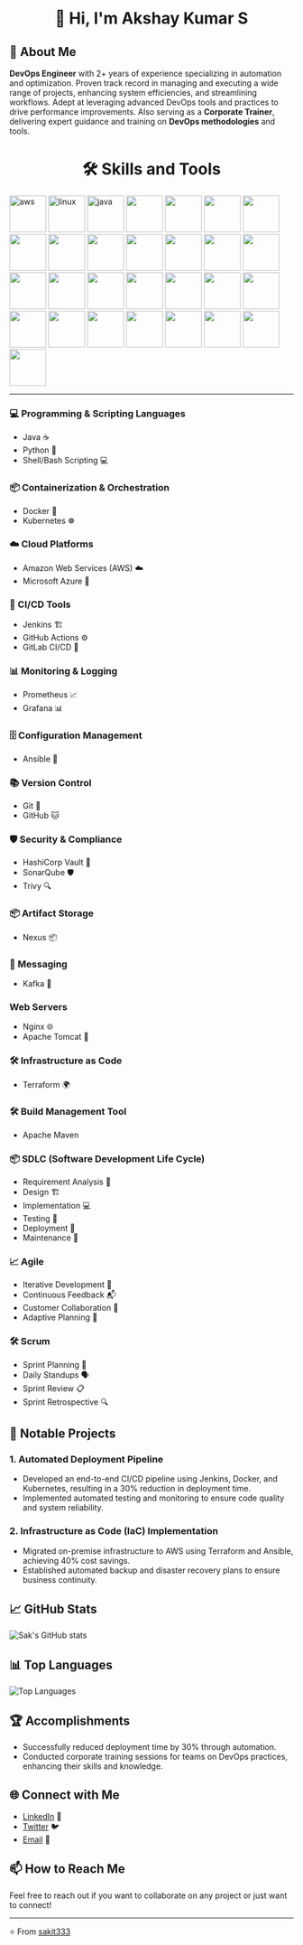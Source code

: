 <h1 align="center">👋 Hi, I'm Akshay Kumar S </h1>

## 🌟 About Me 
<p>
  <strong>DevOps Engineer</strong> with 2+ years of experience specializing in automation and optimization. Proven track record in managing and executing a wide range of projects, enhancing system efficiencies, and streamlining workflows. Adept at leveraging advanced DevOps tools and practices to drive performance improvements. Also serving as a <strong>Corporate Trainer</strong>, delivering expert guidance and training on <strong>DevOps methodologies</strong> and tools.
</p>
<h1 align="center">🛠️ Skills and Tools</h1>
<p>
  <img src="https://uxwing.com/wp-content/themes/uxwing/download/brands-and-social-media/aws-icon.png" alt="aws" width="65" style="display: inline-block;"/>
  <img src="https://static-00.iconduck.com/assets.00/linux-icon-1719x2048-gi8asnz4.png" alt="linux" width="65" style="display: inline-block;"/>
  <img src="https://static-00.iconduck.com/assets.00/java-icon-1511x2048-6ikx8301.png" alt="java" width="65" style="display: inline-block;"/>
  <img src="https://cdn3.iconfinder.com/data/icons/logos-and-brands-adobe/512/267_Python-512.png" width="65" style="display: inline-block;"/>
  <img src="https://static-00.iconduck.com/assets.00/flask-icon-1594x2048-84mjydzf.png" width="65" style="display: inline-block;"/>
  <img src="https://cdn.icon-icons.com/icons2/2415/PNG/512/docker_original_logo_icon_146556.png" width="65" style="display: inline-block;"/>
  <img src="https://static-00.iconduck.com/assets.00/kubernetes-icon-2048x1995-r1q3f8n7.png" width="65" style="display: inline-block;"/>
  <img src="https://upload.wikimedia.org/wikipedia/commons/thumb/e/e9/Jenkins_logo.svg/1200px-Jenkins_logo.svg.png" width="65" style="display: inline-block;"/>
  <img src="https://encrypted-tbn0.gstatic.com/images?q=tbn:ANd9GcRb8iiGIMaw9J6UVatENir9XF4tybDnbWiAVQ&s" width="65" style="display: inline-block;"/>
  <img src="https://static-00.iconduck.com/assets.00/ansible-icon-2048x2048-mc4z634w.png" width="65" style="display: inline-block;"/>
  <img src="https://static-00.iconduck.com/assets.00/terraform-icon-1803x2048-hodrzd3t.png" width="65" style="display: inline-block;"/>
  <img src="https://cdn-icons-png.flaticon.com/512/4299/4299956.png" width="65" style="display: inline-block;"/>
  <img src="https://cdn4.iconfinder.com/data/icons/filetype-pack-for-the-minimalist/100/SH-Bash_Shell_Script-file-program-512.png" width="65" style="display: inline-block;"/>
  <img src="https://upload.wikimedia.org/wikipedia/commons/thumb/f/fa/Microsoft_Azure.svg/2048px-Microsoft_Azure.svg.png" width="65" style="display: inline-block;"/>
  <img src="https://cdn-icons-png.flaticon.com/512/25/25231.png" width="65" style="display: inline-block;"/>
  <img src="https://encrypted-tbn0.gstatic.com/images?q=tbn:ANd9GcSwod0EgYh6ixNJuzJAZt413WNM0SX8RrUJsg&s" width="65" style="display: inline-block;"/>
  <img src="https://static-00.iconduck.com/assets.00/prometheus-icon-511x512-1vmxbcxr.png" width="65" style="display: inline-block;"/>
  <img src="https://www.svgrepo.com/show/354365/sonarqube.svg" width="65" style="display: inline-block;"/>
  <img src="https://e7.pngegg.com/pngimages/630/547/png-clipart-kafka-vertical-logo-tech-companies-thumbnail.png" width="65" style="display: inline-block;"/>
  <img src="https://static-00.iconduck.com/assets.00/file-type-nginx-icon-1793x2048-yt5u3fm7.png" width="65" style="display: inline-block;"/>
  <img src="https://upload.wikimedia.org/wikipedia/commons/thumb/f/fe/Apache_Tomcat_logo.svg/2560px-Apache_Tomcat_logo.svg.png" width="65" style="display: inline-block;"/>
  <img src="https://cdn.prod.website-files.com/5f10ed4c0ebf7221fb5661a5/5f2af61146c55b6e172fa5b3_NexusRepo_Icon.png" width="65" style="display: inline-block;"/>
  <img src="https://static.vecteezy.com/system/resources/previews/013/313/458/non_2x/html-icon-3d-rendering-illustration-vector.jpg" width="65" style="display: inline-block;"/>
  <img src="https://cdn-icons-png.flaticon.com/512/136/136443.png" width="65" style="display: inline-block;"/>
  <img src="https://miro.medium.com/v2/resize:fit:266/1*4kAaqUfUWKZVP1qtspKJjg.png" width="65" style="display: inline-block;"/>
  <img src="https://cdn.worldvectorlogo.com/logos/fastapi.svg" width="65" style="display: inline-block;"/>
  <img src="https://encrypted-tbn0.gstatic.com/images?q=tbn:ANd9GcSrPmNWAtnroI424NFmJBwNtUs6YIL_eVXHjA&s" width="65" style="display: inline-block;"/>
  <img src="https://www.svgrepo.com/show/303251/mysql-logo.svg" width="65" style="display: inline-block;"/>
  <img src="https://encrypted-tbn0.gstatic.com/images?q=tbn:ANd9GcTmJoxiAXVIxedd5WnxL3yepJpACK2lmCSl9w&s" width="65" style="display: inline-block;"/>
</p>

---
### 💻 Programming & Scripting Languages
- Java ☕
- Python 🐍
- Shell/Bash Scripting 💻

### 📦 Containerization & Orchestration
- Docker 🐳
- Kubernetes ☸️

### ☁️ Cloud Platforms
- Amazon Web Services (AWS) ☁️
- Microsoft Azure 🔵

### 🔄 CI/CD Tools
- Jenkins 🏗️
- GitHub Actions ⚙️
- GitLab CI/CD 🚀

### 📊 Monitoring & Logging
- Prometheus 📈
- Grafana 📊

### 🗄️ Configuration Management
- Ansible 📜

### 📚 Version Control
- Git 🐙
- GitHub 🐱

### 🛡️ Security & Compliance
- HashiCorp Vault 🔐
- SonarQube 🛡️
- Trivy 🔍

### 📦 Artifact Storage
- Nexus 📦

### 📡 Messaging
- Kafka 📨

### Web Servers
- Nginx 🌐
- Apache Tomcat 📡

### 🛠️ Infrastructure as Code
- Terraform 🌍

### 🛠️ Build Management Tool
- Apache Maven

### 📦 SDLC (Software Development Life Cycle)
- Requirement Analysis 📝
- Design 🏗️
- Implementation 💻
- Testing 🧪
- Deployment 🚀
- Maintenance 🔧

### 📈 Agile
- Iterative Development 🔄
- Continuous Feedback 📬
- Customer Collaboration 🤝
- Adaptive Planning 📅

### 🛠️ Scrum
- Sprint Planning 📅
- Daily Standups 🗣️
- Sprint Review 📋
- Sprint Retrospective 🔍

<!-- ## 🎓 Certifications
- AWS Certified Solutions Architect – Associate 🏅
- Certified Kubernetes Administrator (CKA) 🏅
- Docker Certified Associate 🏅 -->

## 🚀 Notable Projects
### 1. **Automated Deployment Pipeline**
- Developed an end-to-end CI/CD pipeline using Jenkins, Docker, and Kubernetes, resulting in a 30% reduction in deployment time.
- Implemented automated testing and monitoring to ensure code quality and system reliability.

### 2. **Infrastructure as Code (IaC) Implementation**
- Migrated on-premise infrastructure to AWS using Terraform and Ansible, achieving 40% cost savings.
- Established automated backup and disaster recovery plans to ensure business continuity.

<!-- ### 3. **Centralized Logging and Monitoring System**
- Set up an ELK stack to centralize logs from multiple microservices, enhancing troubleshooting and performance monitoring.
- Integrated Grafana with Prometheus for real-time system monitoring and alerting. -->

## 📈 GitHub Stats
![Sak's GitHub stats](https://github-readme-stats.vercel.app/api?username=sakit333&show_icons=true&theme=radical)

## 📊 Top Languages
![Top Languages](https://github-readme-stats.vercel.app/api/top-langs/?username=sakit333&layout=compact&theme=radical)

## 🏆 Accomplishments
- Successfully reduced deployment time by 30% through automation.
- Conducted corporate training sessions for teams on DevOps practices, enhancing their skills and knowledge.

<!-- ## 💬 Testimonials
> "Sakit333 is a highly skilled DevOps Engineer who consistently delivers top-notch solutions. Their ability to streamline complex processes is truly impressive." - Jane Doe, CTO at TechCorp

> "Working with Sakit333 has been a pleasure. Their expertise in CI/CD and cloud infrastructure has significantly improved our development workflow." - John Smith, Lead Developer at DevSolutions
-->

## 🌐 Connect with Me
- [LinkedIn](https://www.linkedin.com/in/akshay-kumar-s-11ba69278?utm_source=share&utm_campaign=share_via&utm_content=profile&utm_medium=android_app) 🔗
- [Twitter](https://x.com/Sakdevang?t=VkhoxWQGUpPq3PtcA5z_FA&s=08) 🐦
- [Email](mailto:sak528264@gmail.com.com) 📧

## 📫 How to Reach Me
Feel free to reach out if you want to collaborate on any project or just want to connect!

---
⭐️ From [sakit333](https://github.com/sakit333)
